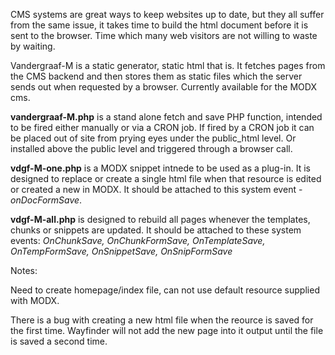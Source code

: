 CMS systems are great ways to keep websites up to date, but they all suffer from the same issue, it takes time to build the html document before it is sent to the browser.  Time which many web visitors are not willing to waste by waiting.

Vandergraaf-M is a static generator, static html that is.  It fetches pages from the CMS backend and then stores them as static files which the server sends out when requested by a browser.  Currently available for the MODX cms.


**vandergraaf-M.php** is a stand alone fetch and save PHP function, intended to be fired either manually or via a CRON job.  If fired by a CRON job it can be placed out of site from prying eyes under the public_html level.  Or installed above the public level and triggered through a browser call.


**vdgf-M-one.php** is a MODX snippet intnede to be used as a plug-in.  It is designed to replace or create a single html file when that resource is edited or created a new in MODX.  It should be attached to this system event - *onDocFormSave*.


**vdgf-M-all.php** is designed to rebuild all pages whenever the templates, chunks or snippets are updated.  It should be attached to these system events: *OnChunkSave, OnChunkFormSave, OnTemplateSave, OnTempFormSave, OnSnippetSave, OnSnipFormSave*


Notes:

Need to create homepage/index file, can not use default resource supplied with MODX.

There is a bug with creating a new html file when the reource is saved for the first time.  Wayfinder will not add the new page into it output until the file is saved a second time.

